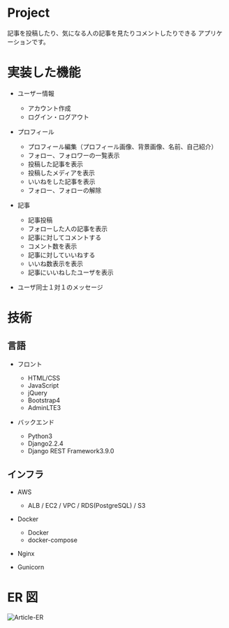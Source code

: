 # Project

記事を投稿したり、気になる人の記事を見たりコメントしたりできる
アプリケーションです。

# 実装した機能

- ユーザー情報

  - アカウント作成
  - ログイン・ログアウト

- プロフィール
  - プロフィール編集（プロフィール画像、背景画像、名前、自己紹介）
  - フォロー、フォロワーの一覧表示
  - 投稿した記事を表示
  - 投稿したメディアを表示
  - いいねをした記事を表示
  - フォロー、フォローの解除

- 記事

  - 記事投稿
  - フォローした人の記事を表示
  - 記事に対してコメントする
  - コメント数を表示
  - 記事に対していいねする
  - いいね数表示を表示
  - 記事にいいねしたユーザを表示

- ユーザ同士１対１のメッセージ


# 技術

## 言語

- フロント

  - HTML/CSS
  - JavaScript
  - jQuery
  - Bootstrap4
  - AdminLTE3

- バックエンド
  - Python3
  - Django2.2.4
  - Django REST Framework3.9.0

## インフラ

- AWS

  - ALB / EC2 / VPC / RDS(PostgreSQL) / S3

- Docker

  - Docker
  - docker-compose

- Nginx

- Gunicorn

# ER 図

![Article-ER](https://user-images.githubusercontent.com/53550752/88293859-84e8d180-cd36-11ea-8ecb-b4db95c1accf.jpg)
